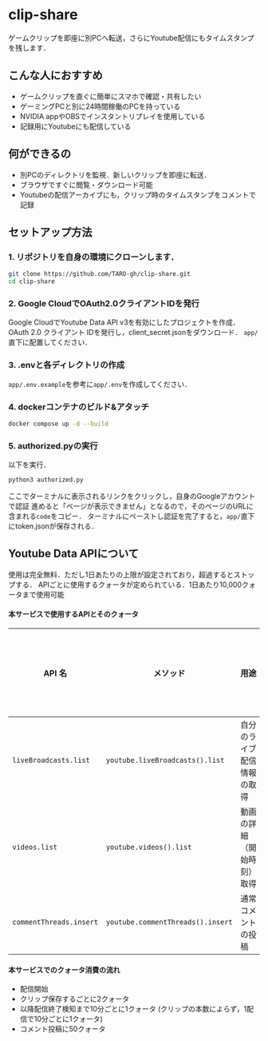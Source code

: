 # clip-share
ゲームクリップを即座に別PCへ転送，さらにYoutube配信にもタイムスタンプを残します．

## こんな人におすすめ
- ゲームクリップを直ぐに簡単にスマホで確認・共有したい
- ゲーミングPCと別に24時間稼働のPCを持っている
- NVIDIA appやOBSでインスタントリプレイを使用している
- 記録用にYoutubeにも配信している

## 何ができるの
- 別PCのディレクトリを監視．新しいクリップを即座に転送．
- ブラウザですぐに閲覧・ダウンロード可能
- Youtubeの配信アーカイブにも，クリップ時のタイムスタンプをコメントで記録

## セットアップ方法
### 1. リポジトリを自身の環境にクローンします．
```bash
git clone https://github.com/TARO-gh/clip-share.git
cd clip-share
```

### 2. Google CloudでOAuth2.0クライアントIDを発行
Google CloudでYoutube Data API v3を有効にしたプロジェクトを作成．
OAuth 2.0 クライアント IDを発行し，client_secret.jsonをダウンロード．
`app/`直下に配置してください．

### 3. .envと各ディレクトリの作成
`app/.env.example`を参考に`app/.env`を作成してください．

### 4. dockerコンテナのビルド&アタッチ
```bash
docker compose up -d --build
```
### 5. authorized.pyの実行
以下を実行．
```bash
python3 authorized.py
```
ここでターミナルに表示されるリンクをクリックし，自身のGoogleアカウントで認証
進めると「ページが表示できません」となるので，そのページのURLに含まれる`code`をコピー．
ターミナルにペーストし認証を完了すると，`app/`直下にtoken.jsonが保存される．


## Youtube Data APIについて
使用は完全無料．ただし1日あたりの上限が設定されており，超過するとストップする．
APIごとに使用するクォータが定められている．1日あたり10,000クォータまで使用可能

#### 本サービスで使用するAPIとそのクォータ

| API 名                                 | メソッド                       | 用途                                      | クォータコスト |
|----------------------------------------|--------------------------------|------------------------------------------|----------------|
| `liveBroadcasts.list`                  | `youtube.liveBroadcasts().list`| 自分のライブ配信情報の取得                 | 1              |
| `videos.list`                          | `youtube.videos().list`        | 動画の詳細（開始時刻）取得                 | 1              |
| `commentThreads.insert`                | `youtube.commentThreads().insert`| 通常コメントの投稿                      | 50             |

#### 本サービスでのクォータ消費の流れ
- 配信開始
- クリップ保存するごとに2クォータ
- 以降配信終了検知まで10分ごとに1クォータ (クリップの本数によらず，1配信で10分ごとに1クォータ)
- コメント投稿に50クォータ